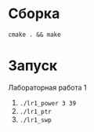 Сборка
======

`cmake . && make`

Запуск
======
Лабораторная работа 1
1. `./lr1_power 3 39`
2. `./lr1_ptr`
2. `./lr1_swp`